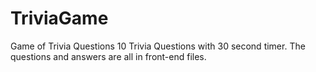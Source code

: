 # TriviaGame
Game of Trivia Questions
10 Trivia Questions with 30 second timer.  The questions and answers are all in front-end files.

